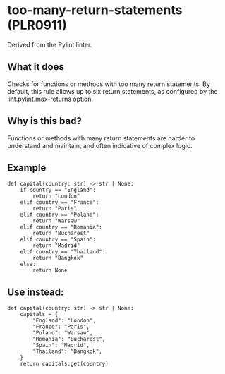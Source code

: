 # too-many-return-statements (PLR0911)
Derived from the Pylint linter.
## What it does
Checks for functions or methods with too many return statements.
By default, this rule allows up to six return statements, as configured by
the lint.pylint.max-returns option.
## Why is this bad?
Functions or methods with many return statements are harder to understand
and maintain, and often indicative of complex logic.
## Example
```
def capital(country: str) -> str | None:
    if country == "England":
        return "London"
    elif country == "France":
        return "Paris"
    elif country == "Poland":
        return "Warsaw"
    elif country == "Romania":
        return "Bucharest"
    elif country == "Spain":
        return "Madrid"
    elif country == "Thailand":
        return "Bangkok"
    else:
        return None
```
## Use instead:
```
def capital(country: str) -> str | None:
    capitals = {
        "England": "London",
        "France": "Paris",
        "Poland": "Warsaw",
        "Romania": "Bucharest",
        "Spain": "Madrid",
        "Thailand": "Bangkok",
    }
    return capitals.get(country)
```
